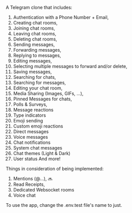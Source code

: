 A Telegram clone that includes:

1. Authentication with a Phone Number + Email,
2. Creating chat rooms,
3. Joining chat rooms,
4. Leaving chat rooms,
5. Deleting chat rooms,
6. Sending messages,
7. Forwarding messages,
8. Replying to messages,
9. Editing messages,
10. Selecting multiple messages to forward and/or delete,
11. Saving messages,
12. Searching for chats,
13. Searching for messages,
14. Editing your chat room,
15. Media Sharing (Images, GIFs, ...),
16. Pinned Messages for chats,
17. Polls & Surveys,
18. Message reactions
19. Type indicators
20. Emoji sending
21. Custom emoji reactions
22. Direct messages
23. Voice messages
24. Chat notifications
25. System chat messages
26. Chat themes (Light & Dark)
27. User status
And more!

Things in consideration of being implemented:

1. Mentions (@...), 🔜
2. Read Receipts,
3. Dedicated Websocket rooms
4. Voice chat

To use the app, change the .env.test file's name to just.
